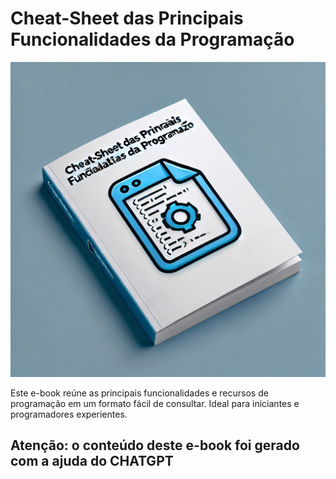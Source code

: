 # Cheat-Sheet das Principais Funcionalidades da Programação

![Logo do e-book](assets/logo_cheat_sheet_programming.png)

Este e-book reúne as principais funcionalidades e recursos de programação em um formato fácil de consultar. Ideal para iniciantes e programadores experientes.
## Atenção: o conteúdo deste e-book foi gerado com a ajuda do CHATGPT
